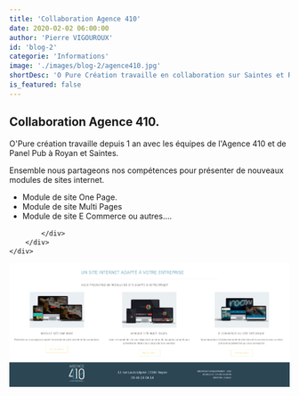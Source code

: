 ```yaml
---
title: 'Collaboration Agence 410'
date: 2020-02-02 06:00:00
author: 'Pierre VIGOUROUX'
id: 'blog-2'
categorie: 'Informations'
image: './images/blog-2/agence410.jpg'
shortDesc: 'O Pure Création travaille en collaboration sur Saintes et Royan pour le développement de site internet avec Panel Pub et Agence 410'
is_featured: false
---
```


<div class="rn-blog-meta-area section-pb-xl">
    <div class="row">
        <div class="col-1 offset-1">
            <h2>Collaboration Agence 410.</h2>
        </div>
        <div class="col-2 offset-1">
            <div class="rn-blog-content">
                <p>O'Pure création travaille depuis 1 an avec les équipes de l'Agence 410 et de Panel Pub à Royan et Saintes.</p>
                <p>Ensemble nous partageons nos compétences pour présenter de nouveaux modules de sites internet.</p>
                <ul>
                    <li>Module de site One Page.</li>
                    <li>Module de site Multi Pages</li>
                    <li>Module de site E Commerce ou autres....</li>
                </ul>
         
            </div>
        </div>
    </div>
</div>

<div class="full-width-box">
    <img src="./images/blog-2/agence-410.png" alt="collaboration agence 410"/>
</div>



